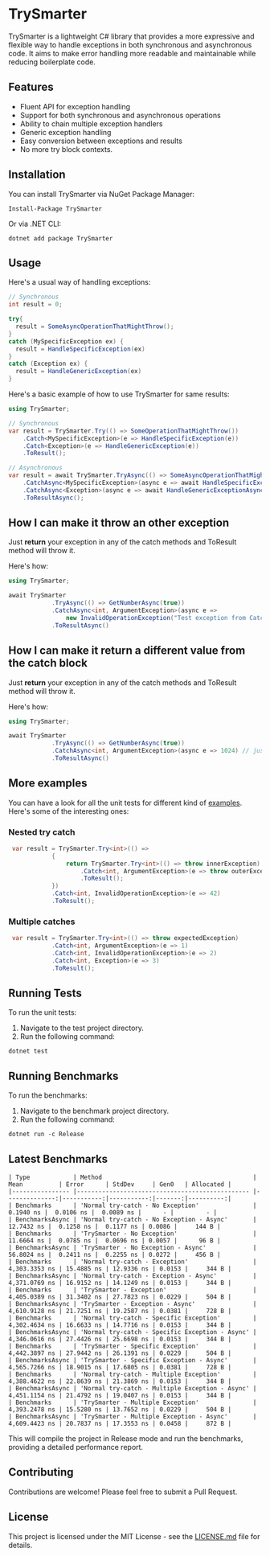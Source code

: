 # TrySmarter

TrySmarter is a lightweight C# library that provides a more expressive and flexible way to handle exceptions in both synchronous and asynchronous code. It aims to make error handling more readable and maintainable while reducing boilerplate code.

## Features

- Fluent API for exception handling
- Support for both synchronous and asynchronous operations
- Ability to chain multiple exception handlers
- Generic exception handling
- Easy conversion between exceptions and results
- No more try block contexts.

## Installation

You can install TrySmarter via NuGet Package Manager:

```
Install-Package TrySmarter
```

Or via .NET CLI:

```
dotnet add package TrySmarter
```

## Usage

Here's a usual way of handling exceptions:
```csharp
// Synchronous
int result = 0;

try{
  result = SomeAsyncOperationThatMightThrow();
}
catch (MySpecificException ex) {
  result = HandleSpecificException(ex)
}
catch (Exception ex) {
  result = HandleGenericException(ex)
}
```

Here's a basic example of how to use TrySmarter for same results:

```csharp
using TrySmarter;

// Synchronous
var result = TrySmarter.Try(() => SomeOperationThatMightThrow())
    .Catch<MySpecificException>(e => HandleSpecificException(e))
    .Catch<Exception>(e => HandleGenericException(e))
    .ToResult();

// Asynchronous
var result = await TrySmarter.TryAsync(() => SomeAsyncOperationThatMightThrow())
    .CatchAsync<MySpecificException>(async e => await HandleSpecificExceptionAsync(e))
    .CatchAsync<Exception>(async e => await HandleGenericExceptionAsync(e))
    .ToResultAsync();
```

## How I can make it throw an other exception
Just **return** your exception in any of the catch methods and ToResult method will throw it.

Here's how: 

```csharp
using TrySmarter;

await TrySmarter
            .TryAsync(() => GetNumberAsync(true))
            .CatchAsync<int, ArgumentException>(async e =>
                new InvalidOperationException("Test exception from CatchAsync<int, ArgumentException>")) // just return your desired exception here.
            .ToResultAsync()
```

## How I can make it return a different value from the catch block
Just **return** your exception in any of the catch methods and ToResult method will throw it.

Here's how: 

```csharp
using TrySmarter;

await TrySmarter
            .TryAsync(() => GetNumberAsync(true))
            .CatchAsync<int, ArgumentException>(async e => 1024) // just return your desired value here.
            .ToResultAsync()
```



## More examples
You can have a look for all the unit tests for different kind of [examples](https://github.com/PuFGGs/TrySmarter/blob/master/TrySmarter.UnitTests/).
Here's some of the interesting ones:

### Nested try catch
```csharp
 var result = TrySmarter.Try<int>(() =>
            {
                return TrySmarter.Try<int>(() => throw innerException)
                    .Catch<int, ArgumentException>(e => throw outerException)
                    .ToResult();
            })
            .Catch<int, InvalidOperationException>(e => 42)
            .ToResult();
```

### Multiple catches
```csharp
 var result = TrySmarter.Try<int>(() => throw expectedException)
            .Catch<int, ArgumentException>(e => 1)
            .Catch<int, InvalidOperationException>(e => 2)
            .Catch<int, Exception>(e => 3)
            .ToResult();
```

## Running Tests

To run the unit tests:

1. Navigate to the test project directory.
2. Run the following command:

```
dotnet test
```

## Running Benchmarks

To run the benchmarks:

1. Navigate to the benchmark project directory.
2. Run the following command:

```
dotnet run -c Release
```

## Latest Benchmarks
```
| Type            | Method                                          | Mean          | Error      | StdDev     | Gen0   | Allocated |
|---------------- |------------------------------------------------ |--------------:|-----------:|-----------:|-------:|----------:|
| Benchmarks      | 'Normal try-catch - No Exception'               |     0.1940 ns |  0.0106 ns |  0.0089 ns |      - |         - |
| BenchmarksAsync | 'Normal try-catch - No Exception - Async'       |    12.7432 ns |  0.1258 ns |  0.1177 ns | 0.0086 |     144 B |
| Benchmarks      | 'TrySmarter - No Exception'                     |    11.6664 ns |  0.0785 ns |  0.0696 ns | 0.0057 |      96 B |
| BenchmarksAsync | 'TrySmarter - No Exception - Async'             |    56.8024 ns |  0.2411 ns |  0.2255 ns | 0.0272 |     456 B |
| Benchmarks      | 'Normal try-catch - Exception'                  | 4,303.3353 ns | 15.4885 ns | 12.9336 ns | 0.0153 |     344 B |
| BenchmarksAsync | 'Normal try-catch - Exception - Async'          | 4,371.0769 ns | 16.9152 ns | 14.1249 ns | 0.0153 |     344 B |
| Benchmarks      | 'TrySmarter - Exception'                        | 4,405.0389 ns | 31.3402 ns | 27.7823 ns | 0.0229 |     504 B |
| BenchmarksAsync | 'TrySmarter - Exception - Async'                | 4,610.9128 ns | 21.7251 ns | 19.2587 ns | 0.0381 |     728 B |
| Benchmarks      | 'Normal try-catch - Specific Exception'         | 4,302.4634 ns | 16.6633 ns | 14.7716 ns | 0.0153 |     344 B |
| BenchmarksAsync | 'Normal try-catch - Specific Exception - Async' | 4,346.0616 ns | 27.4426 ns | 25.6698 ns | 0.0153 |     344 B |
| Benchmarks      | 'TrySmarter - Specific Exception'               | 4,442.3897 ns | 27.9442 ns | 26.1391 ns | 0.0229 |     504 B |
| BenchmarksAsync | 'TrySmarter - Specific Exception - Async'       | 4,565.7266 ns | 18.9015 ns | 17.6805 ns | 0.0381 |     728 B |
| Benchmarks      | 'Normal try-catch - Multiple Exception'         | 4,388.4622 ns | 22.8639 ns | 21.3869 ns | 0.0153 |     344 B |
| BenchmarksAsync | 'Normal try-catch - Multiple Exception - Async' | 4,451.1154 ns | 21.4792 ns | 19.0407 ns | 0.0153 |     344 B |
| Benchmarks      | 'TrySmarter - Multiple Exception'               | 4,393.2478 ns | 15.5280 ns | 13.7652 ns | 0.0229 |     504 B |
| BenchmarksAsync | 'TrySmarter - Multiple Exception - Async'       | 4,609.4423 ns | 20.7837 ns | 17.3553 ns | 0.0458 |     872 B |

```

This will compile the project in Release mode and run the benchmarks, providing a detailed performance report.

## Contributing

Contributions are welcome! Please feel free to submit a Pull Request.

## License

This project is licensed under the MIT License - see the [LICENSE.md](LICENSE.md) file for details.

